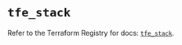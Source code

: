 # `tfe_stack`

Refer to the Terraform Registry for docs: [`tfe_stack`](https://registry.terraform.io/providers/hashicorp/tfe/0.62.0/docs/resources/stack).
